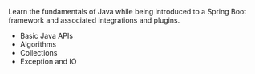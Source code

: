 Learn the fundamentals of Java while being introduced to a Spring Boot framework and associated integrations and plugins.

* Basic Java APIs
* Algorithms
* Collections
* Exception and IO

